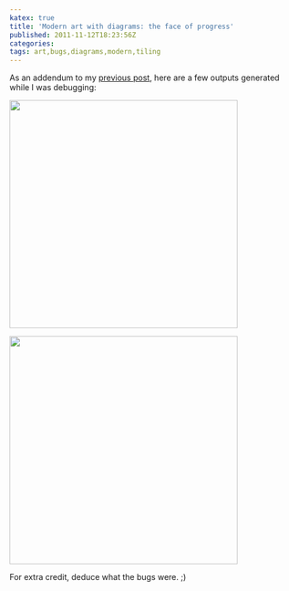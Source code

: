 ```yaml
---
katex: true
title: 'Modern art with diagrams: the face of progress'
published: 2011-11-12T18:23:56Z
categories: 
tags: art,bugs,diagrams,modern,tiling
---
```


As an addendum to my <a href="http://byorgey.wordpress.com/2011/11/12/generating-plane-tilings-with-diagrams/" title="Generating plane tilings with diagrams">previous post</a>, here are a few outputs generated while I was debugging:

<a href="http://byorgey.files.wordpress.com/2011/11/tiling-wrong2.png"><img src="http://byorgey.files.wordpress.com/2011/11/tiling-wrong2.png" alt="" title="Tiling-wrong2" width="400" height="400" class="aligncenter size-full wp-image-736" /></a>

<a href="http://byorgey.files.wordpress.com/2011/11/tiling-wrong3.png"><img src="http://byorgey.files.wordpress.com/2011/11/tiling-wrong3.png" alt="" title="Tiling-wrong3" width="400" height="400" class="aligncenter size-full wp-image-737" /></a>

For extra credit, deduce what the bugs were. ;)

